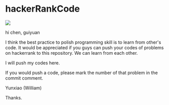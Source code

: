 # hackerRankCode
![](http://www.forkosh.com/mathtex.cgi?f(x)=\int_{-\infty}^xe^{-t^2}dr)



hi chen, guiyuan

I think the best practice to polish programming skill is to learn from other's code. It would be appreciated if you guys can push your codes of problems on hackerrank to this repository. We can learn from each other.

I will push my codes here.

If you would push a code, please mark the number of that problem in the commit comment.

Yunxiao (William)

Thanks.
